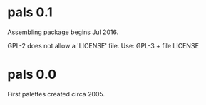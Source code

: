 
# pals 0.1

Assembling package begins Jul 2016.

GPL-2 does not allow a 'LICENSE' file. Use: GPL-3 + file LICENSE

# pals 0.0

First palettes created circa 2005.
